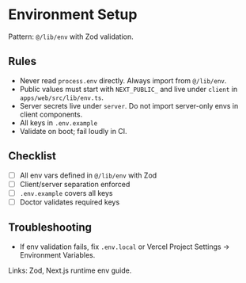 # Environment Setup

Pattern: `@/lib/env` with Zod validation.

## Rules

- Never read `process.env` directly. Always import from `@/lib/env`.
- Public values must start with `NEXT_PUBLIC_` and live under `client` in `apps/web/src/lib/env.ts`.
- Server secrets live under `server`. Do not import server-only envs in client components.
- All keys in `.env.example`
- Validate on boot; fail loudly in CI.

## Checklist
- [ ] All env vars defined in `@/lib/env` with Zod
- [ ] Client/server separation enforced
- [ ] `.env.example` covers all keys
- [ ] Doctor validates required keys

## Troubleshooting

- If env validation fails, fix `.env.local` or Vercel Project Settings → Environment Variables.

Links: Zod, Next.js runtime env guide.